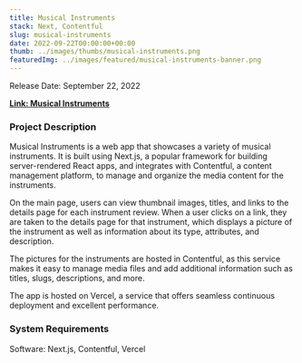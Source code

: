 ```yaml
---
title: Musical Instruments
stack: Next, Contentful
slug: musical-instruments
date: 2022-09-22T00:00:00+00:00
thumb: ../images/thumbs/musical-instruments.png
featuredImg: ../images/featured/musical-instruments-banner.png
---
```


Release Date: September 22, 2022

[**Link: Musical Instruments**](https://museum-music.vercel.app/)

### Project Description

Musical Instruments is a web app that showcases a variety of musical instruments. It is built using Next.js, a popular framework for building server-rendered React apps, and integrates with Contentful, a content management platform, to manage and organize the media content for the instruments.

On the main page, users can view thumbnail images, titles, and links to the details page for each instrument review. When a user clicks on a link, they are taken to the details page for that instrument, which displays a picture of the instrument as well as information about its type, attributes, and description.

The pictures for the instruments are hosted in Contentful, as this service makes it easy to manage media files and add additional information such as titles, slugs, descriptions, and more.

The app is hosted on Vercel, a service that offers seamless continuous deployment and excellent performance.

### System Requirements

Software: Next.js, Contentful, Vercel
